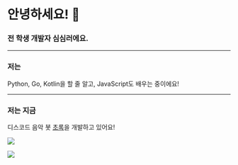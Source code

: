 # 안녕하세요! 👋

### 전 학생 개발자 심심러에요.
* * *
### 저는
Python, Go, Kotlin을 할 줄 알고, JavaScript도 배우는 중이에요! 
* * *
### 저는 지금
디스코드 음악 봇 [초록](https://koreanbots.dev/bots/770246143652397069)을 개발하고 있어요!

![](https://github-readme-stats.vercel.app/api?username=simsimler&show_icons=true&theme=dark)

![](https://github-readme-stats.vercel.app/api/top-langs/?username=simsimler&layout=compact&theme=dark)
